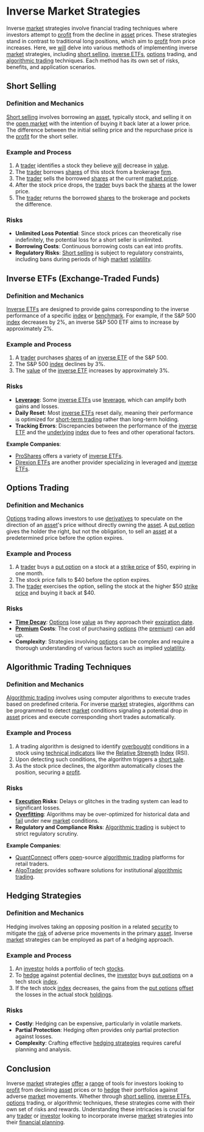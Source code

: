 # Inverse Market Strategies

Inverse [market](../m/market.md) strategies involve financial trading techniques where investors attempt to [profit](../p/profit.md) from the decline in [asset](../a/asset.md) prices. These strategies stand in contrast to traditional long positions, which aim to [profit](../p/profit.md) from price increases. Here, we [will](../w/will.md) delve into various methods of implementing inverse [market](../m/market.md) strategies, including [short selling](../s/short_selling.md), [inverse ETFs](../i/inverse_etfs.md), [options](../o/options.md) trading, and [algorithmic trading](../a/algorithmic_trading.md) techniques. Each method has its own set of risks, benefits, and application scenarios.

## Short Selling

### Definition and Mechanics

[Short selling](../s/short_selling.md) involves borrowing an [asset](../a/asset.md), typically stock, and selling it on the [open market](../o/open_market.md) with the intention of buying it back later at a lower price. The difference between the initial selling price and the repurchase price is the [profit](../p/profit.md) for the short seller.

### Example and Process

1. A [trader](../t/trader.md) identifies a stock they believe [will](../w/will.md) decrease in [value](../v/value.md).
2. The [trader](../t/trader.md) borrows [shares](../s/shares.md) of this stock from a brokerage [firm](../f/firm.md).
3. The [trader](../t/trader.md) sells the borrowed [shares](../s/shares.md) at the current [market price](../m/market_price.md).
4. After the stock price drops, the [trader](../t/trader.md) buys back the [shares](../s/shares.md) at the lower price.
5. The [trader](../t/trader.md) returns the borrowed [shares](../s/shares.md) to the brokerage and pockets the difference.

### Risks

- **Unlimited Loss Potential**: Since stock prices can theoretically rise indefinitely, the potential loss for a short seller is unlimited.
- **Borrowing Costs**: Continuous borrowing costs can eat into profits.
- **Regulatory Risks**: [Short selling](../s/short_selling.md) is subject to regulatory constraints, including bans during periods of high [market](../m/market.md) [volatility](../v/volatility.md).

## Inverse ETFs (Exchange-Traded Funds)

### Definition and Mechanics

[Inverse ETFs](../i/inverse_etfs.md) are designed to provide gains corresponding to the inverse performance of a specific [index](../i/index.md) or [benchmark](../b/benchmark.md). For example, if the S&P 500 [index](../i/index.md) decreases by 2%, an inverse S&P 500 ETF aims to increase by approximately 2%.

### Example and Process

1. A [trader](../t/trader.md) purchases [shares](../s/shares.md) of an [inverse ETF](../i/inverse_etf.md) of the S&P 500.
2. The S&P 500 [index](../i/index.md) declines by 3%.
3. The [value](../v/value.md) of the [inverse ETF](../i/inverse_etf.md) increases by approximately 3%.

### Risks

- **[Leverage](../l/leverage.md)**: Some [inverse ETFs](../i/inverse_etfs.md) use [leverage](../l/leverage.md), which can amplify both gains and losses.
- **Daily Reset**: Most [inverse ETFs](../i/inverse_etfs.md) reset daily, meaning their performance is optimized for [short-term trading](../s/short-term_trading.md) rather than long-term holding.
- **Tracking Errors**: Discrepancies between the performance of the [inverse ETF](../i/inverse_etf.md) and the [underlying](../u/underlying.md) [index](../i/index.md) due to fees and other operational factors.

**Example Companies**:
- [ProShares](https://www.proshares.com/) offers a variety of [inverse ETFs](../i/inverse_etfs.md).
- [Direxion ETFs](https://www.direxion.com/) are another provider specializing in leveraged and [inverse ETFs](../i/inverse_etfs.md).

## Options Trading

### Definition and Mechanics

[Options](../o/options.md) trading allows investors to use [derivatives](../d/derivatives.md) to speculate on the direction of an [asset](../a/asset.md)'s price without directly owning the [asset](../a/asset.md). A [put option](../p/put.md) gives the holder the right, but not the obligation, to sell an [asset](../a/asset.md) at a predetermined price before the option expires.

### Example and Process

1. A [trader](../t/trader.md) buys a [put option](../p/put.md) on a stock at a [strike price](../s/strike_price.md) of $50, expiring in one month.
2. The stock price falls to $40 before the option expires.
3. The [trader](../t/trader.md) exercises the option, selling the stock at the higher $50 [strike price](../s/strike_price.md) and buying it back at $40.

### Risks

- **[Time Decay](../t/time_decay.md)**: [Options](../o/options.md) lose [value](../v/value.md) as they approach their [expiration date](../e/expiration_date.md).
- **[Premium](../p/premium.md) Costs**: The cost of purchasing [options](../o/options.md) (the [premium](../p/premium.md)) can add up.
- **Complexity**: Strategies involving [options](../o/options.md) can be complex and require a thorough understanding of various factors such as implied [volatility](../v/volatility.md).

## Algorithmic Trading Techniques

### Definition and Mechanics

[Algorithmic trading](../a/algorithmic_trading.md) involves using computer algorithms to execute trades based on predefined criteria. For inverse [market](../m/market.md) strategies, algorithms can be programmed to detect [market](../m/market.md) conditions signaling a potential drop in [asset](../a/asset.md) prices and execute corresponding short trades automatically.

### Example and Process

1. A trading algorithm is designed to identify [overbought](../o/overbought.md) conditions in a stock using [technical indicators](../t/technical_indicators.md) like the [Relative Strength](../r/relative_strength.md) [Index](../i/index.md) (RSI).
2. Upon detecting such conditions, the algorithm triggers a [short sale](../s/short_sale.md).
3. As the stock price declines, the algorithm automatically closes the position, securing a [profit](../p/profit.md).

### Risks

- **[Execution](../e/execution.md) Risks**: Delays or glitches in the trading system can lead to significant losses.
- **[Overfitting](../o/overfitting.md)**: Algorithms may be over-optimized for historical data and [fail](../f/fail.md) under new [market](../m/market.md) conditions.
- **Regulatory and Compliance Risks**: [Algorithmic trading](../a/algorithmic_trading.md) is subject to strict regulatory scrutiny.

**Example Companies**:
- [QuantConnect](https://www.quantconnect.com/) offers [open](../o/open.md)-source [algorithmic trading](../a/algorithmic_trading.md) platforms for retail traders.
- [AlgoTrader](https://www.algotrader.com/) provides software solutions for institutional [algorithmic trading](../a/algorithmic_trading.md).

## Hedging Strategies

### Definition and Mechanics

Hedging involves taking an opposing position in a related [security](../s/security.md) to mitigate the [risk](../r/risk.md) of adverse price movements in the primary [asset](../a/asset.md). Inverse [market](../m/market.md) strategies can be employed as part of a hedging approach.

### Example and Process

1. An [investor](../i/investor.md) holds a portfolio of tech [stocks](../s/stock.md).
2. To [hedge](../h/hedge.md) against potential declines, the [investor](../i/investor.md) buys [put options](../p/put_options.md) on a tech stock [index](../i/index.md).
3. If the tech stock [index](../i/index.md) decreases, the gains from the [put options](../p/put_options.md) [offset](../o/offset.md) the losses in the actual stock [holdings](../h/holdings.md).

### Risks

- **Costly**: Hedging can be expensive, particularly in volatile markets.
- **Partial Protection**: Hedging often provides only partial protection against losses.
- **Complexity**: Crafting effective [hedging strategies](../h/hedging_strategies.md) requires careful planning and analysis.

## Conclusion

Inverse [market](../m/market.md) strategies [offer](../o/offer.md) a [range](../r/range.md) of tools for investors looking to [profit](../p/profit.md) from declining [asset](../a/asset.md) prices or to [hedge](../h/hedge.md) their portfolios against adverse [market](../m/market.md) movements. Whether through [short selling](../s/short_selling.md), [inverse ETFs](../i/inverse_etfs.md), [options](../o/options.md) trading, or algorithmic techniques, these strategies come with their own set of risks and rewards. Understanding these intricacies is crucial for any [trader](../t/trader.md) or [investor](../i/investor.md) looking to incorporate inverse [market](../m/market.md) strategies into their [financial planning](../f/financial_planning.md).
